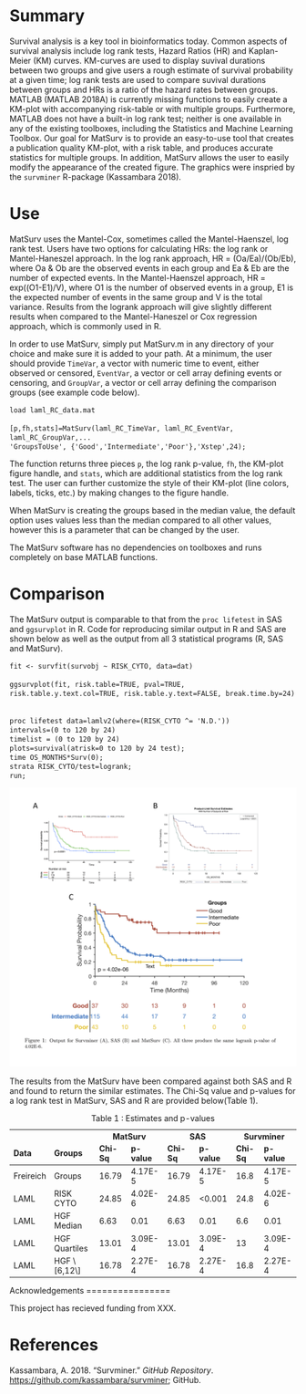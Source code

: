 Summary
=======

Survival analysis is a key tool in bioinformatics today. Common aspects
of survival analysis include log rank tests, Hazard Ratios (HR) and
Kaplan-Meier (KM) curves. KM-curves are used to display suvival
durations between two groups and give users a rough estimate of survival
probability at a given time; log rank tests are used to compare suvival
durations between groups and HRs is a ratio of the hazard rates between
groups. MATLAB (MATLAB 2018A) is currently missing functions to easily
create a KM-plot with accompanying risk-table or with multiple groups.
Furthermore, MATLAB does not have a built-in log rank test; neither is
one available in any of the existing toolboxes, including the Statistics
and Machine Learning Toolbox. Our goal for MatSurv is to provide an
easy-to-use tool that creates a publication quality KM-plot, with a risk
table, and produces accurate statistics for multiple groups. In
addition, MatSurv allows the user to easily modify the appearance of the
created figure. The graphics were inspried by the `survminer` R-package
(Kassambara 2018).

Use
===

MatSurv uses the Mantel-Cox, sometimes called the Mantel-Haenszel, log
rank test. Users have two options for calculating HRs: the log rank or
Mantel-Haneszel approach. In the log rank approach, HR =
(Oa/Ea)/(Ob/Eb), where Oa & Ob are the observed events in each group and
Ea & Eb are the number of expected events. In the Mantel-Haenszel
approach, HR = exp((O1-E1)/V), where O1 is the number of observed events
in a group, E1 is the expected number of events in the same group and V
is the total variance. Results from the logrank approach will give
slightly different results when compared to the Mantel-Haneszel or Cox
regression approach, which is commonly used in R.

In order to use MatSurv, simply put MatSurv.m in any directory of your
choice and make sure it is added to your path. At a minimum, the user
should provide `TimeVar`, a vector with numeric time to event, either
observed or censored, `EventVar`, a vector or cell array defining events
or censoring, and `GroupVar`, a vector or cell array defining the
comparison groups (see example code below).

    load laml_RC_data.mat

    [p,fh,stats]=MatSurv(laml_RC_TimeVar, laml_RC_EventVar,  laml_RC_GroupVar,...
    'GroupsToUse', {'Good','Intermediate','Poor'},'Xstep',24);

The function returns three pieces `p`, the log rank p-value, `fh`, the
KM-plot figure handle, and `stats`, which are additional statistics from
the log rank test. The user can further customize the style of their
KM-plot (line colors, labels, ticks, etc.) by making changes to the
figure handle.

When MatSurv is creating the groups based in the median value, the
default option uses values less than the median compared to all other
values, however this is a parameter that can be changed by the user.

The MatSurv software has no dependencies on toolboxes and runs
completely on base MATLAB functions.

Comparison
==========

The MatSurv output is comparable to that from the `proc lifetest` in SAS
and `ggsurvplot` in R. Code for reproducing similar output in R and SAS
are shown below as well as the output from all 3 statistical programs
(R, SAS and MatSurv).


    fit <- survfit(survobj ~ RISK_CYTO, data=dat)

    ggsurvplot(fit, risk.table=TRUE, pval=TRUE, risk.table.y.text.col=TRUE, risk.table.y.text=FALSE, break.time.by=24)


    proc lifetest data=lamlv2(where=(RISK_CYTO ^= 'N.D.')) 
    intervals=(0 to 120 by 24)
    timelist = (0 to 120 by 24) 
    plots=survival(atrisk=0 to 120 by 24 test);
    time OS_MONTHS*Surv(0);
    strata RISK_CYTO/test=logrank;
    run;

![](figure_09272018.png)

The results from the MatSurv have been compared against both SAS and R
and found to return the similar estimates. The Chi-Sq value and p-values
for a log rank test in MatSurv, SAS and R are provided below(Table 1).

<table class="table table-striped" style="width: auto !important; margin-left: auto; margin-right: auto;">
<caption>
Table 1 : Estimates and p-values
</caption>
<thead>
<tr>
<th style="border-bottom:hidden" colspan="1">
</th>
<th style="border-bottom:hidden" colspan="1">
</th>
<th style="text-align:center; border-bottom:hidden; padding-bottom:0; padding-left:3px;padding-right:3px;" colspan="2">
MatSurv

</th>
<th style="text-align:center; border-bottom:hidden; padding-bottom:0; padding-left:3px;padding-right:3px;" colspan="2">
SAS

</th>
<th style="text-align:center; border-bottom:hidden; padding-bottom:0; padding-left:3px;padding-right:3px;" colspan="2">
Survminer

</th>
</tr>
<tr>
<th style="text-align:left;">
Data
</th>
<th style="text-align:left;">
Groups
</th>
<th style="text-align:left;">
Chi-Sq
</th>
<th style="text-align:left;">
p-value
</th>
<th style="text-align:left;">
Chi-Sq
</th>
<th style="text-align:left;">
p-value
</th>
<th style="text-align:left;">
Chi-Sq
</th>
<th style="text-align:left;">
p-value
</th>
</tr>
</thead>
<tbody>
<tr>
<td style="text-align:left;">
Freireich
</td>
<td style="text-align:left;">
Groups
</td>
<td style="text-align:left;">
16.79
</td>
<td style="text-align:left;">
4.17E-5
</td>
<td style="text-align:left;">
16.79
</td>
<td style="text-align:left;">
4.17E-5
</td>
<td style="text-align:left;">
16.8
</td>
<td style="text-align:left;">
4.17E-5
</td>
</tr>
<tr>
<td style="text-align:left;">
LAML
</td>
<td style="text-align:left;">
RISK CYTO
</td>
<td style="text-align:left;">
24.85
</td>
<td style="text-align:left;">
4.02E-6
</td>
<td style="text-align:left;">
24.85
</td>
<td style="text-align:left;">
&lt;0.001
</td>
<td style="text-align:left;">
24.8
</td>
<td style="text-align:left;">
4.02E-6
</td>
</tr>
<tr>
<td style="text-align:left;">
LAML
</td>
<td style="text-align:left;">
HGF Median
</td>
<td style="text-align:left;">
6.63
</td>
<td style="text-align:left;">
0.01
</td>
<td style="text-align:left;">
6.63
</td>
<td style="text-align:left;">
0.01
</td>
<td style="text-align:left;">
6.6
</td>
<td style="text-align:left;">
0.01
</td>
</tr>
<tr>
<td style="text-align:left;">
LAML
</td>
<td style="text-align:left;">
HGF Quartiles
</td>
<td style="text-align:left;">
13.01
</td>
<td style="text-align:left;">
3.09E-4
</td>
<td style="text-align:left;">
13.01
</td>
<td style="text-align:left;">
3.09E-4
</td>
<td style="text-align:left;">
13
</td>
<td style="text-align:left;">
3.09E-4
</td>
</tr>
<tr>
<td style="text-align:left;">
LAML
</td>
<td style="text-align:left;">
HGF \[6,12\]
</td>
<td style="text-align:left;">
16.78
</td>
<td style="text-align:left;">
2.27E-4
</td>
<td style="text-align:left;">
16.78
</td>
<td style="text-align:left;">
2.27E-4
</td>
<td style="text-align:left;">
16.8
</td>
<td style="text-align:left;">
2.27E-4
</td>
</tr>
</tbody>
</table>
<!-- ![](matSurv_comp.png) -->
Acknowledgements
================

This project has recieved funding from XXX.

References
==========

Kassambara, A. 2018. “Survminer.” *GitHub Repository*.
<https://github.com/kassambara/survminer>; GitHub.
